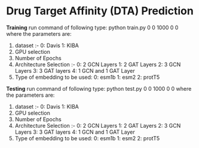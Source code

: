 # Drug Target Affinity (DTA) Prediction

**Training**
run command of following type:
python train.py 0 0 1000 0 0
where the parameters are:
1. dataset :-
    0: Davis
    1: KIBA  
2. GPU selection
3. Number of Epochs
4. Architecture Selection :-
     0: 2 GCN Layers
     1: 2 GAT Layers
     2: 3 GCN Layers
     3: 3 GAT layers
     4: 1 GCN and 1 GAT Layer
5. Type of embedding to be used:
     0: esm1b
     1: esm2
     2: protT5


**Testing**
run command of following type:
python test.py 0 0 1000 0 0
where the parameters are:
1. dataset :-
    0: Davis
    1: KIBA  
2. GPU selection
3. Number of Epochs
4. Architecture Selection :-
     0: 2 GCN Layers
     1: 2 GAT Layers
     2: 3 GCN Layers
     3: 3 GAT layers
     4: 1 GCN and 1 GAT Layer
5. Type of embedding to be used:
     0: esm1b
     1: esm2
     2: protT5


